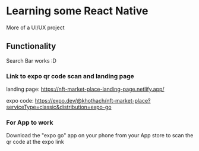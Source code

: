 # Learning some React Native
More of a UI/UX project

## Functionality
Search Bar works :D

### Link to expo qr code scan and landing page
landing page: https://nft-market-place-landing-page.netlify.app/ 

expo code: https://expo.dev/@khothach/nft-market-place?serviceType=classic&distribution=expo-go 
### For App to work
Download the "expo go" app on your phone from your App store to scan the qr code at the expo link